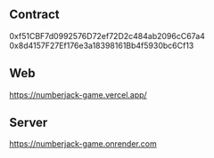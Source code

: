 ## Contract
0xf51CBF7d0992576D72ef72D2c484ab2096cC67a4
0x8d4157F27Ef176e3a18398161Bb4f5930bc6Cf13

## Web
https://numberjack-game.vercel.app/


## Server
https://numberjack-game.onrender.com


